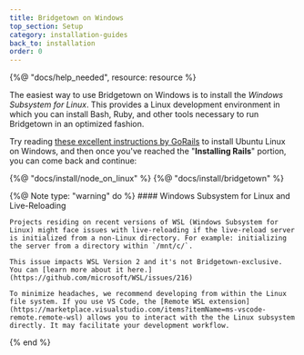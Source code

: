 ```yaml
---
title: Bridgetown on Windows
top_section: Setup
category: installation-guides
back_to: installation
order: 0
---
```


{%@ "docs/help_needed", resource: resource %}

The easiest way to use Bridgetown on Windows is to install the _Windows Subsystem for Linux_. This provides a Linux development environment in which you can install Bash, Ruby, and other tools necessary to run Bridgetown in an optimized fashion.

Try reading [these excellent instructions by GoRails](https://gorails.com/setup/windows/10) to install Ubuntu Linux on Windows, and then once you've reached the "**Installing Rails**" portion, you can come back and continue:

{%@ "docs/install/node_on_linux" %}
{%@ "docs/install/bridgetown" %}

{%@ Note type: "warning" do %}
    #### Windows Subsystem for Linux and Live-Reloading

    Projects residing on recent versions of WSL (Windows Subsystem for Linux) might face issues with live-reloading if the live-reload server is initialized from a non-Linux directory. For example: initializing the server from a directory within `/mnt/c/`. 
    
    This issue impacts WSL Version 2 and it's not Bridgetown-exclusive. You can [learn more about it here.](https://github.com/microsoft/WSL/issues/216)

    To minimize headaches, we recommend developing from within the Linux file system. If you use VS Code, the [Remote WSL extension](https://marketplace.visualstudio.com/items?itemName=ms-vscode-remote.remote-wsl) allows you to interact with the the Linux subsystem directly. It may facilitate your development workflow.
{% end %}